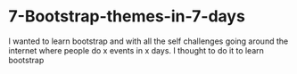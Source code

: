 # 7-Bootstrap-themes-in-7-days
I wanted to learn bootstrap and with all the self challenges going around the internet where people do x events in x days. I thought to do it to learn bootstrap
